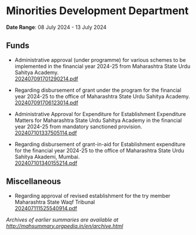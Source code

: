 # Minorities Development Department

**Date Range**: 08 July 2024 - 13 July 2024


## Funds
- Administrative approval (under programme) for various schemes to be implemented in the financial year 2024-25 from Maharashtra State Urdu Sahitya Academy.\
  [202407091701290214.pdf](https://gr.maharashtra.gov.in/Site/Upload/Government%20Resolutions/English/202407091701290214.pdf)

- Regarding disbursement of grant under the program for the financial year 2024-25 to the office of Maharashtra State Urdu Sahitya Academy.\
  [202407091706123014.pdf](https://gr.maharashtra.gov.in/Site/Upload/Government%20Resolutions/English/202407091706123014.pdf)

- Administrative Approval for Expenditure for Establishment Expenditure Matters for Maharashtra State Urdu Sahitya Academy in the financial year 2024-25 from mandatory sanctioned provision.\
  [202407101337505114.pdf](https://gr.maharashtra.gov.in/Site/Upload/Government%20Resolutions/English/202407101337505114.pdf)

- Regarding disbursement of grant-in-aid for Establishment expenditure for the financial year 2024-25 to the office of Maharashtra State Urdu Sahitya Akademi, Mumbai.\
  [202407101340155214.pdf](https://gr.maharashtra.gov.in/Site/Upload/Government%20Resolutions/English/202407101340155214.pdf)

## Miscellaneous
- Regarding approval of revised establishment for the try member Maharashtra State Waqf Tribunal\
  [202407111525540914.pdf](https://gr.maharashtra.gov.in/Site/Upload/Government%20Resolutions/English/202407111525540914.pdf)


*Archives of earlier summaries are available at http://mahsummary.orgpedia.in/en/archive.html*